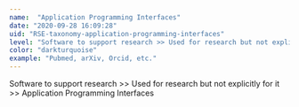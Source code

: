 ```yaml
---
name:  "Application Programming Interfaces"
date: "2020-09-28 16:09:28"
uid: "RSE-taxonomy-application-programming-interfaces"
level: "Software to support research >> Used for research but not explicitly for it >> Application Programming Interfaces"
color: "darkturquoise"
example: "Pubmed, arXiv, Orcid, etc." 
---
```


Software to support research >> Used for research but not explicitly for it >> Application Programming Interfaces